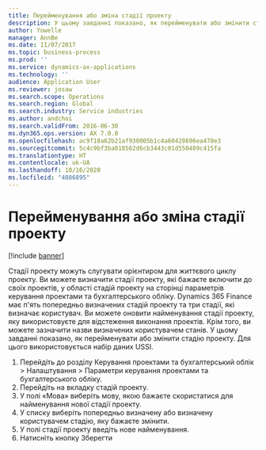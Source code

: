 ```yaml
---
title: Перейменування або зміна стадії проекту
description: У цьому завданні показано, як перейменувати або змінити стадію проекту.
author: Yowelle
manager: AnnBe
ms.date: 11/07/2017
ms.topic: business-process
ms.prod: ''
ms.service: dynamics-ax-applications
ms.technology: ''
audience: Application User
ms.reviewer: josaw
ms.search.scope: Operations
ms.search.region: Global
ms.search.industry: Service industries
ms.author: andchoi
ms.search.validFrom: 2016-06-30
ms.dyn365.ops.version: AX 7.0.0
ms.openlocfilehash: ac9f18a62b21af930005b1c4a60428696ea470e3
ms.sourcegitcommit: 5c4c9bf3ba018562d6cb3443c01d550489c415fa
ms.translationtype: HT
ms.contentlocale: uk-UA
ms.lasthandoff: 10/16/2020
ms.locfileid: "4086895"
---
```

# <a name="rename-or-modify-a-project-stage"></a>Перейменування або зміна стадії проекту

[!include [banner](../../includes/banner.md)]

Стадії проекту можуть слугувати орієнтиром для життєвого циклу проекту. Ви можете визначити стадії проекту, які бажаєте включити до своїх проектів, у області стадій проекту на сторінці параметрів керування проектами та бухгалтерського обліку. Dynamics 365 Finance має п'ять попередньо визначених стадій проекту та три стадії, які визначає користувач. Ви можете оновити найменування стадії проекту, яку використовуєте для відстеження виконання проектів. Крім того, ви можете зазначити назви визначених користувачем станів. У цьому завданні показано, як перейменувати або змінити стадію проекту. Для цього використовується набір даних USSI.

1. Перейдіть до розділу Керування проектами та бухгалтерський облік > Налаштування > Параметри керування проектами та бухгалтерського обліку.
2. Перейдіть на вкладку стадій проекту.
3. У полі «Мова» виберіть мову, якою бажаєте скористатися для найменування нової стадії проекту.
4. У списку виберіть попередньо визначену або визначену користувачем стадію, яку бажаєте змінити. 
5. У полі стадії проекту введіть нове найменування.
6. Натисніть кнопку Зберегти
